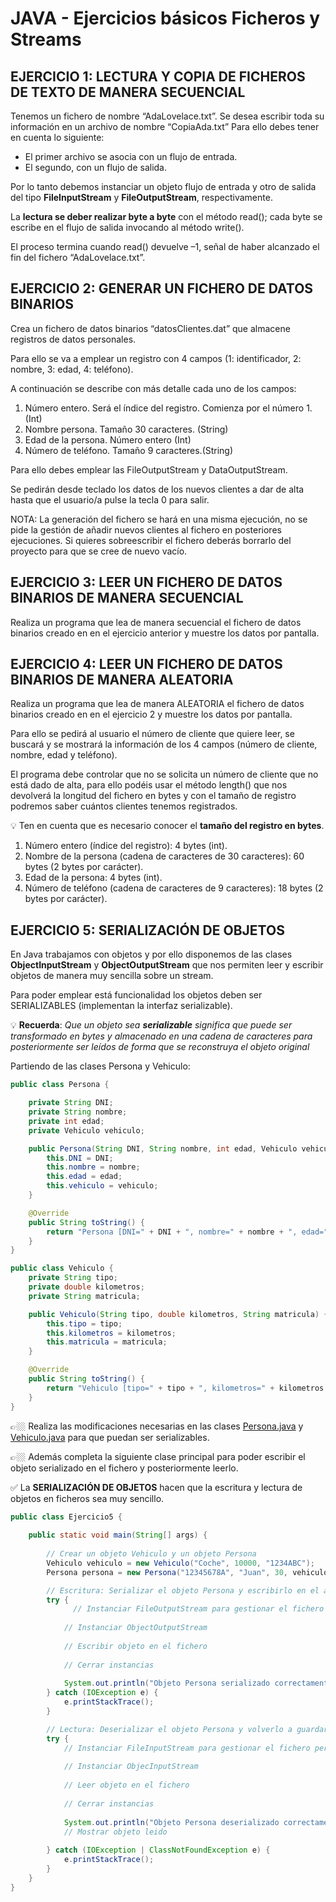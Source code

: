 # JAVA - Ejercicios básicos Ficheros y Streams


## EJERCICIO 1: LECTURA Y COPIA DE FICHEROS DE TEXTO DE MANERA SECUENCIAL

Tenemos un fichero de nombre “AdaLovelace.txt”. Se desea escribir toda su información en un archivo de nombre “CopiaAda.txt”
Para ello debes tener en cuenta lo siguiente:

- El primer archivo se asocia con un flujo de entrada.
- El segundo, con un flujo de salida.

Por lo tanto debemos instanciar un objeto flujo de entrada y otro de salida del tipo **FileInputStream** y **FileOutputStream**, respectivamente. 

La **lectura se deber realizar byte a byte** con el método read(); cada byte se escribe en el flujo de salida invocando al método write().

El proceso termina cuando read() devuelve –1, señal de haber alcanzado el fin del fichero “AdaLovelace.txt”. 




## EJERCICIO 2: GENERAR UN FICHERO DE DATOS BINARIOS

Crea un fichero de datos binarios “datosClientes.dat” que almacene registros de datos personales. 

Para ello se va a emplear un registro con 4 campos (1: identificador, 2: nombre, 3: edad, 4: teléfono). 

A continuación se describe con más detalle cada uno de los campos:   

1. Número entero. Será el índice del registro. Comienza por el número 1.  (Int)
2. Nombre persona. Tamaño 30 caracteres. (String)
3. Edad de la persona. Número entero (Int)
4. Número de teléfono. Tamaño 9 caracteres.(String)

Para ello debes emplear las FileOutputStream y DataOutputStream. 

Se pedirán desde teclado los datos de los nuevos clientes a dar de alta hasta que el usuario/a pulse la tecla 0 para salir. 

NOTA: La generación del fichero se hará en una misma ejecución, no se pide la gestión de añadir nuevos clientes al fichero en posteriores ejecuciones. Si quieres sobreescribir el fichero deberás borrarlo del proyecto para que se cree de nuevo vacío. 


## EJERCICIO 3: LEER UN FICHERO DE DATOS BINARIOS DE MANERA SECUENCIAL

Realiza un programa que lea de manera secuencial el fichero de datos binarios creado en en el ejercicio anterior y muestre los datos por pantalla. 

## EJERCICIO 4: LEER UN FICHERO DE DATOS BINARIOS DE MANERA ALEATORIA

Realiza un programa que lea de manera ALEATORIA el fichero de datos binarios creado en en el ejercicio 2 y muestre los datos por pantalla. 

Para ello se pedirá al usuario el número de cliente que quiere leer, se buscará y se mostrará la información de los 4 campos (número de cliente, nombre, edad y teléfono).

El programa debe controlar que no se solicita un número de cliente que no está dado de alta, para ello podéis usar el método length() que nos devolverá la longitud del fichero en bytes y con el tamaño de registro podremos saber cuántos clientes tenemos registrados.

💡 Ten en cuenta que es necesario conocer el **tamaño del registro en bytes**.

1. Número entero (índice del registro): 4 bytes (int).
2. Nombre de la persona (cadena de caracteres de 30 caracteres): 60 bytes (2 bytes por carácter).
3. Edad de la persona: 4 bytes (int).
4. Número de teléfono (cadena de caracteres de 9 caracteres): 18 bytes (2 bytes por carácter).


## EJERCICIO 5: SERIALIZACIÓN DE OBJETOS

En Java trabajamos con objetos y por ello disponemos de las clases **ObjectInputStream** y **ObjectOutputStream** que nos permiten leer y escribir objetos de manera muy sencilla sobre un stream. 

Para poder emplear está funcionalidad los objetos deben ser SERIALIZABLES (implementan la interfaz serializable). 


💡 **Recuerda**: *Que un objeto sea **serializable** significa que puede ser transformado en bytes y almacenado en una cadena de caracteres para posteriormente ser leídos de forma que se reconstruya el objeto original*


Partiendo de las clases Persona y Vehiculo: 

```java
public class Persona {

    private String DNI;
    private String nombre;
    private int edad;
    private Vehiculo vehiculo;

    public Persona(String DNI, String nombre, int edad, Vehiculo vehiculo) {
        this.DNI = DNI;
        this.nombre = nombre;
        this.edad = edad;
        this.vehiculo = vehiculo;
    }

    @Override
    public String toString() {
        return "Persona [DNI=" + DNI + ", nombre=" + nombre + ", edad=" + edad + ", vehiculo=" + vehiculo + "]";
    }
}

```

```java
public class Vehiculo {
    private String tipo;
    private double kilometros;
    private String matricula;

    public Vehiculo(String tipo, double kilometros, String matricula) {
        this.tipo = tipo;
        this.kilometros = kilometros;
        this.matricula = matricula;
    }

    @Override
    public String toString() {
        return "Vehiculo [tipo=" + tipo + ", kilometros=" + kilometros + ", matricula=" + matricula + "]";
    }
}
```


👉🏼 Realiza las modificaciones necesarias en las clases [Persona.java](http://Persona.java) y [Vehiculo.java](http://Vehiculo.java) para que puedan ser serializables.


👉🏼 Además completa la siguiente clase principal para poder escribir el objeto serializado en el fichero y posteriormente leerlo.


✅ La **SERIALIZACIÓN DE OBJETOS** hacen que la escritura y lectura de objetos en ficheros sea muy sencillo.

 

```java
public class Ejercicio5 {
    
    public static void main(String[] args) {
    
        // Crear un objeto Vehiculo y un objeto Persona
        Vehiculo vehiculo = new Vehiculo("Coche", 10000, "1234ABC");
        Persona persona = new Persona("12345678A", "Juan", 30, vehiculo);

        // Escritura: Serializar el objeto Persona y escribirlo en el archivo
        try {
	          // Instanciar FileOutputStream para gestionar el fichero personas.dat
            
            // Instanciar ObjectOutputStream
            
            // Escribir objeto en el fichero
           
            // Cerrar instancias
            
            System.out.println("Objeto Persona serializado correctamente.");
        } catch (IOException e) {
            e.printStackTrace();
        }

        // Lectura: Deserializar el objeto Persona y volverlo a guardar en un objeto Persona
        try {
            // Instanciar FileInputStream para gestionar el fichero personas.dat
            
            // Instanciar ObjecInputStream
            
            // Leer objeto en el fichero
            
            // Cerrar instancias
            
            System.out.println("Objeto Persona deserializado correctamente:");
            // Mostrar objeto leido
            
        } catch (IOException | ClassNotFoundException e) {
            e.printStackTrace();
        }
    }
}
```



